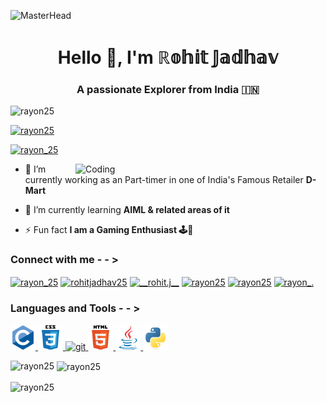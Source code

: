 ![MasterHead](https://user-images.githubusercontent.com/74038190/225813708-98b745f2-7d22-48cf-9150-083f1b00d6c9.gif)

<h1 align="center">Hello 👋, I'm ℝ𝕠𝕙𝕚𝕥 𝕁𝕒𝕕𝕙𝕒𝕧</h1>
<h3 align="center">A passionate Explorer from India 🇮🇳</h3>
<p align="left"> <img src="https://komarev.com/ghpvc/?username=rayon25&label=Profile%20views&color=0e75b6&style=flat" alt="rayon25" /> </p>

<p align="left"> <a href="https://github.com/ryo-ma/github-profile-trophy"><img src="https://github-profile-trophy.vercel.app/?username=rayon25" alt="rayon25" /></a> </p>

<p align="left"> <a href="https://twitter.com/rayon_25" target="blank"><img src="https://img.shields.io/twitter/follow/rayon_25?logo=twitter&style=for-the-badge" alt="rayon_25" /></a> </p>

<img align="right" alt="Coding" width="400" src="https://64.media.tumblr.com/354c10d298b21f5cf0ab2014787f38e4/tumblr_nfpjad8M1m1txp8nwo1_500.gif">


- 🔭 I’m currently working as an Part-timer in one of India's Famous Retailer **D-Mart**

- 🌱 I’m currently learning **AIML & related areas of it**

- ⚡ Fun fact **I am a Gaming Enthusiast 🕹💠**

<h3 align="left">Connect with me - - > </h3>
<p align="left">
<a href="https://twitter.com/rayon_25" target="blank"><img align="center" src="https://raw.githubusercontent.com/rahuldkjain/github-profile-readme-generator/master/src/images/icons/Social/twitter.svg" alt="rayon_25" height="30" width="40" /></a>
<a href="https://linkedin.com/in/rohitjadhav25" target="blank"><img align="center" src="https://raw.githubusercontent.com/rahuldkjain/github-profile-readme-generator/master/src/images/icons/Social/linked-in-alt.svg" alt="rohitjadhav25" height="30" width="40" /></a>
<a href="https://instagram.com/__rohit.j__" target="blank"><img align="center" src="https://raw.githubusercontent.com/rahuldkjain/github-profile-readme-generator/master/src/images/icons/Social/instagram.svg" alt="__rohit.j__" height="30" width="40" /></a>
<a href="https://www.codechef.com/users/rayon25" target="blank"><img align="center" src="https://cdn.jsdelivr.net/npm/simple-icons@3.1.0/icons/codechef.svg" alt="rayon25" height="30" width="40" /></a>
<a href="https://www.hackerrank.com/rayon25" target="blank"><img align="center" src="https://raw.githubusercontent.com/rahuldkjain/github-profile-readme-generator/master/src/images/icons/Social/hackerrank.svg" alt="rayon25" height="30" width="40" /></a>
<a href="https://discord.gg/rayon_." target="blank"><img align="center" src="https://raw.githubusercontent.com/rahuldkjain/github-profile-readme-generator/master/src/images/icons/Social/discord.svg" alt="rayon_." height="30" width="40" /></a>
</p>

<h3 align="left">Languages and Tools - - > </h3>
<p align="left"> <a href="https://www.cprogramming.com/" target="_blank" rel="noreferrer"> <img src="https://raw.githubusercontent.com/devicons/devicon/master/icons/c/c-original.svg" alt="c" width="40" height="40"/> </a> <a href="https://www.w3schools.com/css/" target="_blank" rel="noreferrer"> <img src="https://raw.githubusercontent.com/devicons/devicon/master/icons/css3/css3-original-wordmark.svg" alt="css3" width="40" height="40"/> </a> <a href="https://git-scm.com/" target="_blank" rel="noreferrer"> <img src="https://www.vectorlogo.zone/logos/git-scm/git-scm-icon.svg" alt="git" width="40" height="40"/> </a> <a href="https://www.w3.org/html/" target="_blank" rel="noreferrer"> <img src="https://raw.githubusercontent.com/devicons/devicon/master/icons/html5/html5-original-wordmark.svg" alt="html5" width="40" height="40"/> </a> <a href="https://www.java.com" target="_blank" rel="noreferrer"> <img src="https://raw.githubusercontent.com/devicons/devicon/master/icons/java/java-original.svg" alt="java" width="40" height="40"/> </a> <a href="https://www.python.org" target="_blank" rel="noreferrer"> <img src="https://raw.githubusercontent.com/devicons/devicon/master/icons/python/python-original.svg" alt="python" width="40" height="40"/> </a> </p>

<p><img align="left" src="https://github-readme-stats.vercel.app/api/top-langs?username=rayon25&show_icons=true&locale=en&layout=compact" alt="rayon25" /></p>

<p>&nbsp;<img align="center" src="https://github-readme-stats.vercel.app/api?username=rayon25&show_icons=true&locale=en" alt="rayon25" /></p>

<p><img align="center" src="https://github-readme-streak-stats.herokuapp.com/?user=rayon25&" alt="rayon25" /></p>
